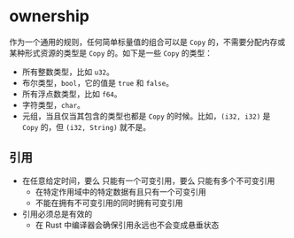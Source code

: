 # ownership

作为一个通用的规则，任何简单标量值的组合可以是 `Copy` 的，不需要分配内存或某种形式资源的类型是 `Copy` 的。如下是一些 `Copy` 的类型：

- 所有整数类型，比如 `u32`。
- 布尔类型，`bool`，它的值是 `true` 和 `false`。
- 所有浮点数类型，比如 `f64`。
- 字符类型，`char`。
- 元组，当且仅当其包含的类型也都是 `Copy` 的时候。比如，`(i32, i32)` 是 `Copy` 的，但 `(i32, String)` 就不是。

## 引用

- 在任意给定时间，要么 只能有一个可变引用，要么 只能有多个不可变引用
  - 在特定作用域中的特定数据有且只有一个可变引用
  - 不能在拥有不可变引用的同时拥有可变引用
- 引用必须总是有效的
  - 在 Rust 中编译器会确保引用永远也不会变成悬垂状态
